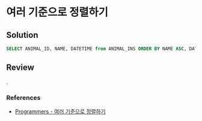# 여러 기준으로 정렬하기

## Solution

```sql
SELECT ANIMAL_ID, NAME, DATETIME from ANIMAL_INS ORDER BY NAME ASC, DATETIME DESC
```

## Review

.

### References

- [Programmers - 여러 기준으로 정렬하기](https://school.programmers.co.kr/learn/courses/30/lessons/59404)
